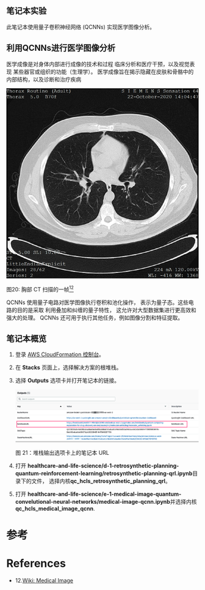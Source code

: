 ## 笔记本实验

此笔记本使用量子卷积神经网络 (QCNNs) 实现医学图像分析。

## 利用QCNNs进行医学图像分析

医学成像是对身体内部进行成像的技术和过程
临床分析和医疗干预，以及视觉表现
某些器官或组织的功能（生理学）。
医学成像旨在揭示隐藏在皮肤和骨骼中的内部结构，以及诊断和治疗疾病

![MedicalImage](../../images/ct-image.png)

图20: 胸部 CT 扫描的一帧[<sup>12</sup>](#wiki-medical-image)

QCNNs 使用量子电路对医学图像执行卷积和池化操作，
表示为量子态。这些电路的目的是采取
利用叠加和纠缠的量子特性，
这允许对大型数据集进行更高效和强大的处理。
QCNNs 还可用于执行其他任务，例如图像分割和特征提取。

## 笔记本概览

1. 登录 [AWS CloudFormation 控制台](https://console.aws.amazon.com/cloudformation/home?)。
2. 在 **Stacks** 页面上，选择解决方案的根堆栈。
3. 选择 **Outputs** 选项卡并打开笔记本的链接。

    ![部署输出](../../images/deploy_output_notebook.png)

    图 21：堆栈输出选项卡上的笔记本 URL

4. 打开
**healthcare-and-life-science/d-1-retrosynthetic-planning-quantum-reinforcement-learning/retrosynthetic-planning-qrl.ipynb**目录下的文件，
选择内核**qc_hcls_retrosynthetic_planning_qrl**。

4. 打开
**healthcare-and-life-science/e-1-medical-image-quantum-convelutional-neural-networks/medical-image-qcnn.ipynb**并选择内核
**qc_hcls_medical_image_qcnn**.

# 参考

# References
<div id='wiki-medical-image'></div>

- 12.[Wiki: Medical Image](https://en.wikipedia.org/wiki/RNA)